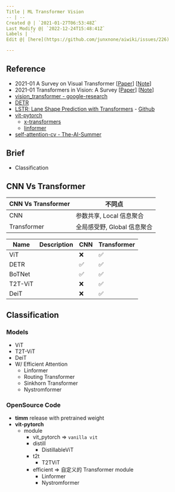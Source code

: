```yaml
---
Title | ML Transformer Vision
-- | --
Created @ | `2021-01-27T06:53:48Z`
Last Modify @| `2022-12-24T15:48:41Z`
Labels | ``
Edit @| [here](https://github.com/junxnone/aiwiki/issues/226)

---
```

## Reference
- 2021-01 A Survey on Visual Transformer [[Paper](https://arxiv.org/pdf/2012.12556.pdf)]  [[Note](https://github.com/junxnone/tech-io/issues/926)]
- 2021-01 Transformers in Vision: A Survey [[Paper](https://arxiv.org/pdf/2101.01169.pdf)]  [[Note](https://github.com/junxnone/tech-io/issues/927)]
- [vision_transformer - google-research](https://github.com/google-research/vision_transformer)
- [DETR](https://github.com/facebookresearch/detr)
- [LSTR: Lane Shape Prediction with Transformers](https://arxiv.org/abs/2011.04233) - [Github](https://github.com/liuruijin17/LSTR)
- [vit-pytorch](https://github.com/lucidrains/vit-pytorch)
  - [x-transformers](https://github.com/lucidrains/x-transformers)
  - [linformer](https://github.com/lucidrains/linformer)
- [self-attention-cv - The-AI-Summer](https://github.com/The-AI-Summer/self-attention-cv)

## Brief
- Classification

## CNN Vs Transformer

CNN Vs Transformer | 不同点
-- | --
CNN | 参数共享, Local 信息聚合
Transformer | 全局感受野, Global 信息聚合

Name | Description | CNN | Transformer 
-- | -- | -- | --
ViT |  | ❌ | ✅ 
DETR|  | ✅  | ✅ 
BoTNet |  | ✅  | ✅ 
T2T-ViT |  | ❌ | ✅  
DeiT |  | ❌ | ✅  

## Classification

### Models

-  ViT
- T2T-ViT
- DeiT
- W/ Efficient Attention
  - Linformer
  - Routing Transformer
  - Sinkhorn Transformer
  - Nystromformer

### OpenSource Code 
- **timm** release with pretrained weight
- **vit-pytorch**
  - module
    -  vit_pytorch => `vanilla vit`
    - distill 
      - DistillableViT
    - t2t
      - T2TViT
    - efficient => 自定义的 Transformer module
      - Linformer
      - Nystromformer

